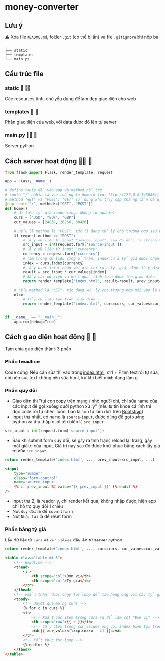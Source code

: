 # money-converter


## Lưu ý

⚠️ Xóa file [`README.md`](./README.md), folder `.git` (có thể bị ẩn) và file `.gitignore` khi nộp bài

```
.
├── static 
├── templates 
└── main.py 
```

## Cấu trúc file

### static 🤝 🙏🏻

Các resources tĩnh, chủ yếu dùng để làm đẹp giao diện cho web

### templates 🤝 🧠

Phần giao diện của web, với data được đổ lên từ server

### main.py ✍🏻 🧠

Server python

## Cách server hoạt động ✍🏻 🧠

```py
from flask import Flask, render_template, request

app = Flask(__name__)

# define route để vào app và method hỗ trợ
# route "/" nghĩa là vào thẳng từ domain (vd: http://127.0.0.1:5000/)
# method "GET" và "POST": "GET" sử dụng khi truy cập thẳng lần đầu, "POST" sử dụng sau khi submit form để xử lý kết quả
@app.route("/", methods=["GET", "POST"])
def home():
    # dữ liệu tỷ giá (code cứng, không tự update)
    curs = ["USD", "EUR", "GBP"]
    cur_values = [24830, 26266, 30426]

    # nếu là method là "POST", tức là đang xử lý cho trường hợp sau khi submit form
    if request.method == "POST":
        # lấy dữ liệu từ input "source-input", sau đó đổi từ string thành int
        src_input = int(request.form['source-input'])
        # lấy dữ liệu từ input "currency"
        currency = request.form['currency']
        # tìm trong dữ liệu cứng ở trên, index của tỷ giá được chọn, sử dụng array.index()
        index = curs.index(currency)
        # lấy user input nhân với giá trị của tỷ giá, được lấy dựa theo index vừa tìm được ở trên
        result = src_input * cur_values[index]
        # đẩy các dữ liệu và kết quả tính toán được lên giao diện
        return render_template('index.html', result=result, prev_input=src_input, curs=curs, cur_values=cur_values)

    # nếu method là "GET", tức đang xử lý cho trường hợp mới vào lần đầu, chưa xử lý tính toán gì
    else:
        # đẩy dữ liệu lên trên giao diện
        return render_template('index.html', curs=curs, cur_values=cur_values)


if __name__ == "__main__":
    app.run(debug=True)

```

## Cách giao diện hoạt động 🤝 🧠

Tạm chia giao diện thành 3 phần

### Phần headline

Code cứng. Nếu cần sửa thì vào trong [index.html](./templates/index.html), ctrl + F tìm text rồi tự sửa, chỉ nên sửa text không nên sửa html, trừ khi biết mình đang làm gì

### Phần quy đổi

-   Giao diện thì "tụi con copy trên mạng / nhờ người chỉ, chỉ sửa name của các input để gọi xuống dưới python xử lý" (nếu tự tin khoe cá tính thì đọc code rồi tự chém luôn, bảo là con tự làm dựa trên [Bootstrap](https://getbootstrap.com/))
-   Input thứ nhất, có name là `source-input`, được dùng để gọi xuống python và thu thập dưới tên biến là `src_input`

```py
src_input = int(request.form['source-input'])
```

-   Sau khi submit form quy đổi, sẽ gây ra tình trạng reload lại trang, gây mất giá trị của input. Giá trị này sau đó được khôi phục bằng cách lấy giá trị của `src_input`

```py
return render_template('index.html', ..., prev_input=src_input, ...)
```

```html
<input
    type="number"
    class="form-control"
    name="source-input"
    {% if prev_input %} value="{{ prev_input }}" {% endif %}
/>
```

-   Input thứ 2, là readonly, chỉ render kết quả, không nhập được, hiện app chỉ hỗ trợ quy đổi 1 chiều
-   Nút `Quy đổi` là để submit form
-   Nút `Nhập lại` là để reset form

### Phần bảng tỷ giá

Lấy dữ liệu từ `curs` và `cur_values` đẩy lên từ server python

```py
return render_template('index.html', ..., curs=curs, cur_values=cur_values)
```

```html
<table class="table mt-5">
    <!-- Headline -->
    <thead>
        <tr>
            <th scope="col">Đơn vị</th>
            <th scope="col">Tỷ giá</th>
        </tr>
    </thead>
    <!-- Phần thân, được chạy for loop để tạo hàng ứng với các tỷ giá -->
    <tbody>
        <!-- Duyệt qua mảng curs -->
        {% for c in curs %}
        <tr>
            <!-- Xuất các item trong curs ra để làm cột "Đơn vị" -->
            <th scope="row">{{ c }}</th>
            <!-- Lấy item trong cur_values ứng với index hiện tại trong for loop để làm cột "Tỷ giá" -->
            <td>{{ cur_values[loop.index - 1] }}</td>
        </tr>
        <!-- Kết thúc for loop -->
        {% endfor %}
    </tbody>
</table>
```
